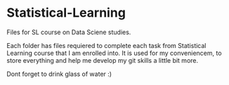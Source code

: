 # Statistical-Learning
Files for SL course on Data Sciene studies.

Each folder has files requiered to complete each task from Statistical Learning course that I am enrolled into.
It is used for my conveniencem, to store everything and help me develop my git skills a little bit more.

Dont forget to drink glass of water :)
